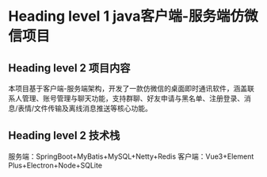 # Heading level 1 java客户端-服务端仿微信项目
## Heading level 2 项目内容
本项目基于客户端-服务端架构，开发了一款仿微信的桌面即时通讯软件，涵盖联系人管理、账号管理与聊天功能，支持群聊、好友申请与黑名单、注册登录、消息/表情/文件传输及离线消息推送等核心功能。
## Heading level 2 技术栈
服务端：SpringBoot+MyBatis+MySQL+Netty+Redis
客户端：Vue3+Element Plus+Electron+Node+SQLite
